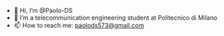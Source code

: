 - 👋 Hi, I’m @Paolo-DS
- 👀 I’m a telecommunication engineering student at Politecnico di Milano
- 📫 How to reach me: paolods573@gmail.com

<!---
Paolo-DS/Paolo-DS is a ✨ special ✨ repository because its `README.md` (this file) appears on your GitHub profile.
You can click the Preview link to take a look at your changes.
--->
